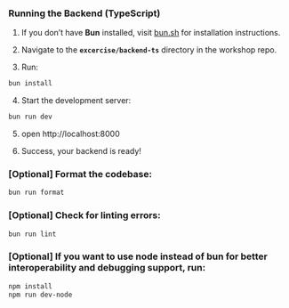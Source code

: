 ### Running the Backend (TypeScript)

1. If you don’t have **Bun** installed, visit [bun.sh](https://bun.sh) for installation instructions.

2. Navigate to the **`excercise/backend-ts`** directory in the workshop repo.

3. Run:

```bash
bun install
```

4. Start the development server:

```bash
bun run dev
```

5. open http://localhost:8000

6. Success, your backend is ready!

### [Optional] Format the codebase:

```bash
bun run format
```

### [Optional] Check for linting errors:

```bash
bun run lint
```

### [Optional] If you want to use node instead of bun for better interoperability and debugging support, run:

```bash
npm install
npm run dev-node
```
